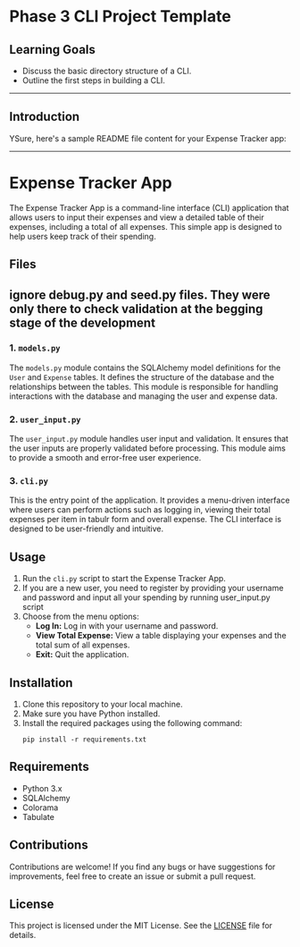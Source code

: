 # Phase 3 CLI Project Template

## Learning Goals

- Discuss the basic directory structure of a CLI.
- Outline the first steps in building a CLI.

---

## Introduction

YSure, here's a sample README file content for your Expense Tracker app:

---

# Expense Tracker App

The Expense Tracker App is a command-line interface (CLI) application that allows users to input their expenses and view a detailed table of their expenses, including a total of all expenses. This simple app is designed to help users keep track of their spending.

## Files

## ignore debug.py and seed.py files. They were only there to check validation at the begging stage of the development

### 1. `models.py`

The `models.py` module contains the SQLAlchemy model definitions for the `User` and `Expense` tables. It defines the structure of the database and the relationships between the tables. This module is responsible for handling interactions with the database and managing the user and expense data.

### 2. `user_input.py`

The `user_input.py` module handles user input and validation. It ensures that the user inputs are properly validated before processing. This module aims to provide a smooth and error-free user experience.

### 3. `cli.py`

This is the entry point of the application. It provides a menu-driven interface where users can perform actions such as logging in, viewing their total expenses per item in tabulr form and overall expense. The CLI interface is designed to be user-friendly and intuitive.

## Usage

1. Run the `cli.py` script to start the Expense Tracker App.
2. If you are a new user, you need to register by providing your username and password and input all your spending by running user_input.py script
3. Choose from the menu options:
   - **Log In:** Log in with your username and password.
   - **View Total Expense:** View a table displaying your expenses and the total sum of all expenses.
   - **Exit:** Quit the application.

## Installation

1. Clone this repository to your local machine.
2. Make sure you have Python installed.
3. Install the required packages using the following command:
   ```
   pip install -r requirements.txt
   ```

## Requirements

- Python 3.x
- SQLAlchemy
- Colorama
- Tabulate

## Contributions

Contributions are welcome! If you find any bugs or have suggestions for improvements, feel free to create an issue or submit a pull request.

## License

This project is licensed under the MIT License. See the [LICENSE](LICENSE) file for details.
